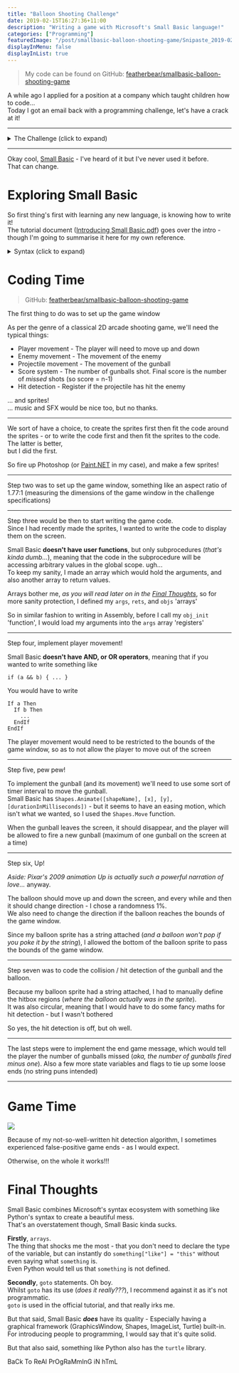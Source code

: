 ```yaml
---
title: "Balloon Shooting Challenge"
date: 2019-02-15T16:27:36+11:00
description: "Writing a game with Microsoft's Small Basic language!"
categories: ["Programming"]
featuredImage: "/post/smallbasic-balloon-shooting-game/Snipaste_2019-02-15_20-52-51.png"
displayInMenu: false
displayInList: true
---
```


> My code can be found on GitHub: [featherbear/smallbasic-balloon-shooting-game](https://github.com/featherbear/smallbasic-balloon-shooting-game)

A while ago I applied for a position at a company which taught children how to code...  
Today I got an email back with a programming challenge, let's have a crack at it!

---

<details>
<summary>The Challenge (click to expand)</summary>
<i>In order to solve the challenge you will need to download and learn a new (and very simple) coding language, I hope you will enjoy the challenge.

Please install the [Small Basic software](http://download.microsoft.com/download/C/A/F/CAF9E062-94D3-4003-80D9-44CDF7EC7BD9/SmallBasic.msi) and review the [tutorial](http://download.microsoft.com/download/9/0/6/90616372-C4BF-4628-BC82-BD709635220D/Introducing%20Small%20Basic.pdf).  
You can find more materials on the [Small Basic site](http://smallbasic.com/).  

**The Challenge**  
Develop a shooting game, the player goal is to shoot the balloon down.  

**Controls**

* The player can move the cannon up and down using the arrow keys
* To fire a bullet the player will press [SPACE].

**Rules**

* The balloon should move up and down randomly.
* The player can shoot one bullet at a time.
* Only when the bullet is out of the game then the player can shoot again.
* The game ends when the balloon is shot down, please show the amount of missed shots.
* The bullet speed should be 1.5 times the speed of the balloon.
* The balloon can change directions (up or down) at any time.
</i>
</details>

---

Okay cool, [Small Basic](http://smallbasic.com) - I've heard of it but I've never used it before.  
That can change.

# Exploring Small Basic
So first thing's first with learning any new language, is knowing how to write it!  
The tutorial document ([Introducing Small Basic.pdf](http://download.microsoft.com/download/9/0/6/90616372-C4BF-4628-BC82-BD709635220D/Introducing%20Small%20Basic.pdf)) goes over the intro - though I'm going to summarise it here for my own reference.

<details>
<summary>Syntax (click to expand)</summary>
## General
* No semicolons 🙃
* Variables are dynamically typed
* Strings and integers can be joined together (`"I am " + 19 + " years old!"`)
* Indentation is not important
* Commenting: `' Start with a single quote`

```
TextWindow.Write("Enter your name: ")
name = TextWindow.Read()
   TextWindow.WriteLine("Hello, " + name + "!")
' TextWindow.WriteLine("You won't see this line")
```


## Flow
* No switch-case
* If-Then-ElseIf-Then-Else-EndIf
* No OR, AND - We have to nest and stack If-Then and Else statement
* Logical operator EQ with single `=`
* Logical operator NEQ with `<>`


## Label:, Goto
* Yeah uh - no.

## Loops
### For-To-EndFor
```
For i = 1 To 24
  TextWindow.WriteLine(i)
EndFor
```

#### For-To-Step-EndFor
```
For i = 10 To 1 Step -1
  TextWindow.WriteLine(i)
EndFor
```
### While-EndWhile
```
number = 0
While (number < 100)
  number = number + 1
EndWhile
```

## Maths
* No modulo operator - Use `Math.Remainder(n, modulo)`
* Division returns a float

## Subroutines
```
Sub PrintTime
  TextWindow.WriteLine(Clock.Time)
EndSub
```

## Functions
* No functions exist

## Arrays
SmallBasic's `array` type is actually more like a dictionary, indexes can be integers and strings.  
Also doesn't look like we need to declare nor define our array variable. (***screams internally***)

Assignment of an array into another array is passed by copy, rather than reference

With that said, officially - indexing starts at 1 (ONE)


## Graphics
SmallBasic gives us `GraphicsWindow`, `Shape`, and `Turtle` to do our graphical mayhem.
Co-ordinates are anchored from the top left
</details>

# Coding Time
> GitHub: [featherbear/smallbasic-balloon-shooting-game](https://github.com/featherbear/smallbasic-balloon-shooting-game)


The first thing to do was to set up the game window

As per the genre of a classical 2D arcade shooting game, we'll need the typical things:

* Player movement - The player will need to move up and down
* Enemy movement - The movement of the enemy
* Projectile movement - The movement of the gunball
* Score system - The number of gunballs shot. Final score is the number of *missed* shots (so score = n-1)
* Hit detection - Register if the projectile has hit the enemy

... and sprites!  
... music and SFX would be nice too, but no thanks.

---

We sort of have a choice, to create the sprites first then fit the code around the sprites - or to write the code first and then fit the sprites to the code.  
The latter is better,  
but I did the first.

So fire up Photoshop (or [Paint.NET](https://www.getpaint.net/) in my case), and make a few sprites!

---

Step two was to set up the game window, something like an aspect ratio of 1.77:1 (measuring the dimensions of the game window in the challenge specifications)

---

Step three would be then to start writing the game code.  
Since I had recently made the sprites, I wanted to write the code to display them on the screen.

Small Basic **doesn't have user functions**, but only subprocedures (_that's kinda dumb..._), meaning that the code in the subprocedure will be accessing arbitrary values in the global scope. ugh...  
To keep my sanity, I made an array which would hold the arguments, and also another array to return values.

Arrays bother me, _as you will read later on in the [Final Thoughts](#final-thoughts)_, so for more sanity protection, I defined my `args`, `rets`, and `objs` 'arrays'

So in similar fashion to writing in Assembly, before I call my `obj_init` 'function', I would load my arguments into the `args` array 'registers'

--- 

Step four, implement player movement!

Small Basic **doesn't have AND, or OR operators**, meaning that if you wanted to write something like
```
if (a && b) { ... }
```
You would have to write 
```
If a Then
  If b Then
    ...
  EndIf
EndIf
```

The player movement would need to be restricted to the bounds of the game window, so as to not allow the player to move out of the screen

---

Step five, pew pew!

To implement the gunball (and its movement) we'll need to use some sort of timer interval to move the gunball.  
Small Basic has `Shapes.Animate([shapeName], [x], [y], [durationInMilliseconds])` - but it seems to have an easing motion, which isn't what we wanted, so I used the `Shapes.Move` function.

When the gunball leaves the screen, it should disappear, and the player will be allowed to fire a new gunball (maximum of one gunball on the screen at a time)

---

Step six, Up!

_Aside: Pixar's 2009 animation Up is actually such a powerful narration of love..._ anyway.

The balloon should move up and down the screen, and every while and then it should change direction - I chose a randomness 1%.  
We also need to change the direction if the balloon reaches the bounds of the game window.

Since my balloon sprite has a string attached (_and a balloon won't pop if you poke it by the string_), I allowed the bottom of the balloon sprite to pass the bounds of the game window.

---

Step seven was to code the collision / hit detection of the gunball and the balloon.

Because my balloon sprite had a string attached, I had to manually define the hitbox regions (_where the balloon actually was in the sprite_).  
It was also circular, meaning that I would have to do some fancy maths for hit detection - but I wasn't bothered

So yes, the hit detection is off, but oh well.

---

The last steps were to implement the end game message, which would tell the player the number of gunballs missed (_aka, the number of gunballs fired minus one_). Also a few more state variables and flags to tie up some loose ends (no string puns intended)


---

# Game Time
![](animation.gif)

Because of my not-so-well-written hit detection algorithm, I sometimes experienced false-positive game ends - as I would expect.  

Otherwise, on the whole it works!!!

# Final Thoughts
Small Basic combines Microsoft's syntax ecosystem with something like Python's syntax to create a beautiful mess.  
That's an overstatement though, Small Basic kinda sucks.

**Firstly**, `arrays`.  
The thing that shocks me the most - that you don't need to declare the type of the variable, but can instantly do `something["like"] = "this"` without even saying what `something` is.  
Even Python would tell us that `something` is not defined.

**Secondly**, `goto` statements. Oh boy.  
Whilst `goto` has its use (_does it really???_), I recommend against it as it's not programmatic.  
`goto` is used in the official tutorial, and that really irks me.

But that said, Small Basic ***does*** have its quality - Especially having a graphical framework (GraphicsWindow, Shapes, ImageList, Turtle) built-in. For introducing people to programming, I would say that it's quite solid. 
 
But that also said, something like Python also has the `turtle` library.


BaCk To ReAl PrOgRaMmInG iN hTmL